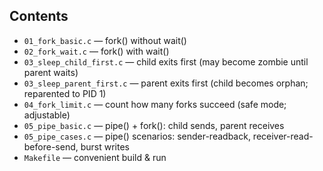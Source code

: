 ## Contents
- `01_fork_basic.c` — fork() without wait()
- `02_fork_wait.c` — fork() with wait()
- `03_sleep_child_first.c` — child exits first (may become zombie until parent waits)
- `03_sleep_parent_first.c` — parent exits first (child becomes orphan; reparented to PID 1)
- `04_fork_limit.c` — count how many forks succeed (safe mode; adjustable)
- `05_pipe_basic.c` — pipe() + fork(): child sends, parent receives
- `05_pipe_cases.c` — pipe() scenarios: sender-readback, receiver-read-before-send, burst writes
- `Makefile` — convenient build & run